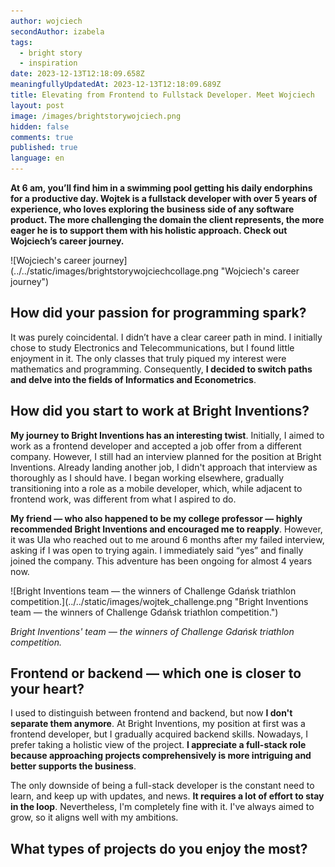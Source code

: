 ```yaml
---
author: wojciech
secondAuthor: izabela
tags:
  - bright story
  - inspiration
date: 2023-12-13T12:18:09.658Z
meaningfullyUpdatedAt: 2023-12-13T12:18:09.689Z
title: Elevating from Frontend to Fullstack Developer. Meet Wojciech
layout: post
image: /images/brightstorywojciech.png
hidden: false
comments: true
published: true
language: en
---
```

**At 6 am, you’ll find him in a swimming pool getting his daily endorphins for a productive day. Wojtek is a fullstack developer with over 5 years of experience, who loves exploring the business side of any software product. The more challenging the domain the client represents, the more eager he is to support them with his holistic approach. Check out Wojciech’s career journey.**

<div className="image">![Wojciech's career journey](../../static/images/brightstorywojciechcollage.png "Wojciech's career journey")</div>

## How did your passion for programming spark?

It was purely coincidental. I didn’t have a clear career path in mind. I initially chose to study Electronics and Telecommunications, but I found little enjoyment in it. The only classes that truly piqued my interest were mathematics and programming. Consequently, **I decided to switch paths and delve into the fields of Informatics and Econometrics**.

## How did you start to work at Bright Inventions?

**My journey to Bright Inventions has an interesting twist**. Initially, I aimed to work as a frontend developer and accepted a job offer from a different company. However, I still had an interview planned for the position at Bright Inventions. Already landing another job, I didn't approach that interview as thoroughly as I should have. I began working elsewhere, gradually transitioning into a role as a mobile developer, which, while adjacent to frontend work, was different from what I aspired to do. 

**My friend — who also happened to be my college professor — highly recommended Bright Inventions and encouraged me to reapply**. However, it was Ula who reached out to me around 6 months after my failed interview, asking if I was open to trying again. I immediately said “yes” and finally joined the company. This adventure has been ongoing for almost 4 years now.

<div className="image">![Bright Inventions team — the winners of Challenge Gdańsk triathlon competition.](../../static/images/wojtek_challenge.png "Bright Inventions team — the winners of Challenge Gdańsk triathlon competition.")</div>

*Bright Inventions' team — the winners of Challenge Gdańsk triathlon competition.*

## Frontend or backend — which one is closer to your heart?

I used to distinguish between frontend and backend, but now **I don't separate them anymore**. At Bright Inventions, my position at first was a frontend developer, but I gradually acquired backend skills. Nowadays, I prefer taking a holistic view of the project. **I appreciate a full-stack role because approaching projects comprehensively is more intriguing and better supports the business**.

The only downside of being a full-stack developer is the constant need to learn, and keep up with updates, and news. **It requires a lot of effort to stay in the loop**. Nevertheless, I'm completely fine with it. I've always aimed to grow, so it aligns well with my ambitions.

## What types of projects do you enjoy the most?
